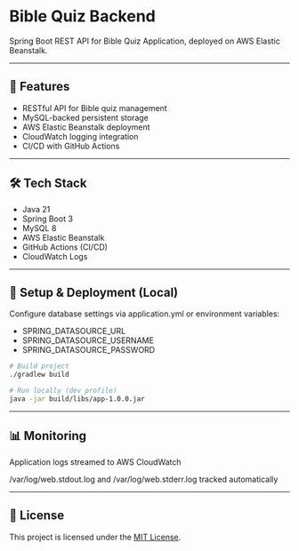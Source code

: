 # Bible Quiz Backend

Spring Boot REST API for Bible Quiz Application, deployed on AWS Elastic Beanstalk.

---

## 🚀 Features

- RESTful API for Bible quiz management
- MySQL-backed persistent storage
- AWS Elastic Beanstalk deployment
- CloudWatch logging integration
- CI/CD with GitHub Actions

---

## 🛠 Tech Stack

- Java 21
- Spring Boot 3
- MySQL 8
- AWS Elastic Beanstalk
- GitHub Actions (CI/CD)
- CloudWatch Logs

---

## 🚧 Setup & Deployment (Local)

Configure database settings via application.yml or environment variables:

- SPRING_DATASOURCE_URL
- SPRING_DATASOURCE_USERNAME
- SPRING_DATASOURCE_PASSWORD

```bash
# Build project
./gradlew build

# Run locally (dev profile)
java -jar build/libs/app-1.0.0.jar
```

---

## 📊 Monitoring
Application logs streamed to AWS CloudWatch

/var/log/web.stdout.log and /var/log/web.stderr.log tracked automatically

---

## 📄 License

This project is licensed under the [MIT License](./LICENSE).